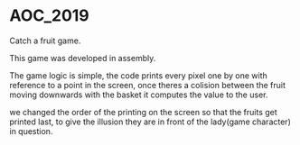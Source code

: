# AOC_2019
Catch a fruit game.

This game was developed in assembly.

The game logic is simple, the code prints every pixel one by one with reference to a point in the screen, once theres a colision between the fruit moving downwards with the basket
it computes the value to the user.

we changed the order of the printing on the screen so that the fruits get printed last, to give the illusion they are in front of the lady(game character) in question.

